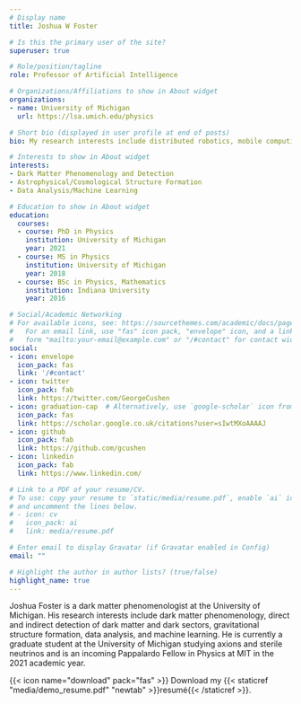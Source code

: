 ```yaml
---
# Display name
title: Joshua W Foster

# Is this the primary user of the site?
superuser: true

# Role/position/tagline
role: Professor of Artificial Intelligence

# Organizations/Affiliations to show in About widget
organizations:
- name: University of Michigan
  url: https://lsa.umich.edu/physics

# Short bio (displayed in user profile at end of posts)
bio: My research interests include distributed robotics, mobile computing and programmable matter.

# Interests to show in About widget
interests:
- Dark Matter Phenomenology and Detection
- Astrophysical/Cosmological Structure Formation
- Data Analysis/Machine Learning

# Education to show in About widget
education:
  courses:
  - course: PhD in Physics
    institution: University of Michigan
    year: 2021
  - course: MS in Physics
    institution: University of Michigan
    year: 2018
  - course: BSc in Physics, Mathematics
    institution: Indiana University
    year: 2016

# Social/Academic Networking
# For available icons, see: https://sourcethemes.com/academic/docs/page-builder/#icons
#   For an email link, use "fas" icon pack, "envelope" icon, and a link in the
#   form "mailto:your-email@example.com" or "/#contact" for contact widget.
social:
- icon: envelope
  icon_pack: fas
  link: '/#contact'
- icon: twitter
  icon_pack: fab
  link: https://twitter.com/GeorgeCushen
- icon: graduation-cap  # Alternatively, use `google-scholar` icon from `ai` icon pack
  icon_pack: fas
  link: https://scholar.google.co.uk/citations?user=sIwtMXoAAAAJ
- icon: github
  icon_pack: fab
  link: https://github.com/gcushen
- icon: linkedin
  icon_pack: fab
  link: https://www.linkedin.com/

# Link to a PDF of your resume/CV.
# To use: copy your resume to `static/media/resume.pdf`, enable `ai` icons in `params.toml`, 
# and uncomment the lines below.
# - icon: cv
#   icon_pack: ai
#   link: media/resume.pdf

# Enter email to display Gravatar (if Gravatar enabled in Config)
email: ""

# Highlight the author in author lists? (true/false)
highlight_name: true
---
```


Joshua Foster is a dark matter phenomenologist at the University of Michigan. His research interests include dark matter phenomenology, direct and indirect detection of dark matter and dark sectors, gravitational structure formation, data analysis, and machine learning. He is currently a graduate student at the University of Michigan studying axions and sterile neutrinos and is an incoming Pappalardo Fellow in Physics at MIT in the 2021 academic year.

{{< icon name="download" pack="fas" >}} Download my {{< staticref "media/demo_resume.pdf" "newtab" >}}resumé{{< /staticref >}}.
